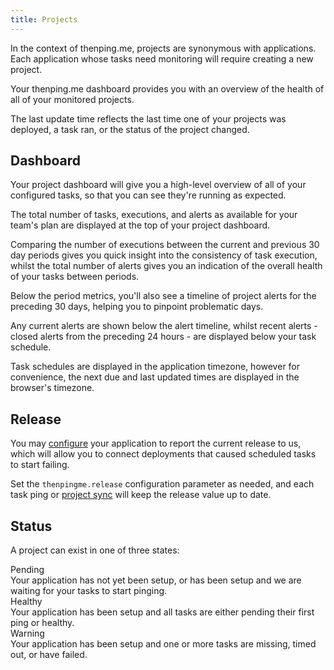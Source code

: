 ```yaml
---
title: Projects
---
```

In the context of thenping.me, projects are synonymous with applications. Each application whose tasks need monitoring will require creating a new project.

Your thenping.me dashboard provides you with an overview of the health of all of your monitored projects.

The last update time reflects the last time one of your projects was deployed, a task ran, or the status of the project changed.

## Dashboard

Your project dashboard will give you a high-level overview of all of your configured tasks, so that you can see they're running as expected.

The total number of tasks, executions, and alerts as available for your team's plan are displayed at the top of your project dashboard.

Comparing the number of executions between the current and previous 30 day periods gives you quick insight into the consistency of task execution, whilst the total number of alerts gives you an indication of the overall health of your tasks between periods.

Below the period metrics, you'll also see a timeline of project alerts for the preceding 30 days, helping you to pinpoint problematic days.

Any current alerts are shown below the alert timeline, whilst recent alerts - closed alerts from the preceding 24 hours - are displayed below your task schedule.

Task schedules are displayed in the application timezone, however for convenience, the next due and last updated times are displayed in the browser's timezone.

## Release

You may [configure](/docs/configuration) your application to report the current release to us, which will allow you to connect deployments that caused scheduled tasks to start failing.

Set the `thenpingme.release` configuration parameter as needed, and each task ping or [project sync](/docs/artisan-commands#thenpingmesync) will keep the release value up to date.

## Status

A project can exist in one of three states:

<div class="w-full overflow-hidden bg-white rounded-md shadow-md divide-y">
    <div class="flex w-full p-4">
        <div class="w-16 sm:w-20 flex justify-center">
            <div>
                <span class="inline-flex px-2 text-xs font-semibold text-gray-800 bg-gray-100 rounded-full leading-5">Pending</span>
            </div>
        </div>
        <div class="ml-2 w-5/6">
            Your application has not yet been setup, or has been setup and we are waiting for your tasks to start pinging.
        </div>
    </div>
    <div class="flex w-full p-4">
        <div class="w-16 sm:w-20 flex justify-center">
            <div>
                <span class="inline-flex px-2 text-xs font-semibold text-green-800 bg-green-100 rounded-full leading-5">Healthy</span>
            </div>
        </div>
        <div class="ml-2 w-5/6">
            Your application has been setup and all tasks are either pending their first ping or healthy.
        </div>
    </div>
    <div class="flex w-full p-4">
        <div class="w-16 sm:w-20 flex justify-center">
            <div>
                <span class="inline-flex px-2 text-xs font-semibold text-orange-800 bg-orange-100 rounded-full leading-5">Warning</span>
            </div>
        </div>
        <div class="ml-2 w-5/6">
            Your application has been setup and one or more tasks are missing, timed out, or have failed.
        </div>
    </div>
</div>
